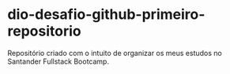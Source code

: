 # dio-desafio-github-primeiro-repositorio

Repositório criado com o intuito de organizar os meus estudos no Santander Fullstack Bootcamp. 

